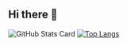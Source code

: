 ## Hi there 👋

![GitHub Stats Card](https://github-readme-stats.vercel.app/api?username=WNomunomu&count_private=true&show_icons=true&theme=tokyonight)
[![Top Langs](https://github-readme-stats.vercel.app/api/top-langs/?username=WNomunomu)](https://github.com/anuraghazra/github-readme-stats)


<!--
**WNomunomu/WNomunomu** is a ✨ _special_ ✨ repository because its `README.md` (this file) appears on your GitHub profile.

Here are some ideas to get you started:

- 🔭 I’m currently working on ...
- 🌱 I’m currently learning ...
- 👯 I’m looking to collaborate on ...
- 🤔 I’m looking for help with ...
- 💬 Ask me about ...
- 📫 How to reach me: ...
- 😄 Pronouns: ...
- ⚡ Fun fact: ...
-->
